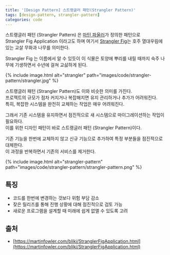 ```yaml
---
title: '[Design Pattern] 스트랭글러 패턴(Strangler Pattern)'
tags: [design-pattern, strangler-pattern]
categories: code
---
```


스트랭글러 패턴 (Strangler Pattern) 은 [마틴 파울러](https://martinfowler.com/bliki/StranglerFigApplication.html)가 정의한 패턴으로   
Strangler Fig Application 이라고도 하며 여기서 [Strangler Fig](https://en.wikipedia.org/wiki/Strangler_fig)는 호주 열대우림에 있는 교살 무화과 나무를 의미한다.  

<!--more-->

Strangler Fig 는 이름에서 알 수 있듯이 이 식물은 토양에 뿌리를 내릴 때까지
숙주 나무에 기생하면서 수년에 걸쳐 교삻하게 된다.  

{% include image.html alt="strangler" path="images/code/strangler-pattern/strangler.jpg" %}

스트랭글러 패턴 (Strangler Pattern)도 이와 비슷한 의미를 가진다.   
프로젝트의 규모가 점차 커지거나 복잡해지면 유지 관리하거나 추가가 어려워진다.  
특히, 복잡한 시스템을 완전히 교체하는 작업은 매우 어려워진다. 

그래서 기존 시스템을 유지하면서 점진적으로 새 시스템으로 마이그레이션하는 작업이 필요하다.   
이를 위한 디자인 패턴이 바로 스트랭글러 패턴 (Strangler Pattern)이다. 

기존 기능을 한번에 교체하지 않고 신규 기능으로 추가하여 특정 부분들을 점진적으로 대체한다.  
이 과정을 반복하면서 기존의 서비스를 제거한다.  

{% include image.html alt="strangler-pattern" path="images/code/strangler-pattern/strangler-pattern.png" %}

## 특징

- 코드를 한번에 변경하는 것보다 위험 부담 감소
- 잦은 릴리즈를 통해 진행 상황에 대해 점진적으로 검토 가능
- 새로운 프로그램을 설계할 때 미래에 쉽게 없앨 수 있도록 고려 


## 출처
- [https://martinfowler.com/bliki/StranglerFigApplication.html](https://martinfowler.com/bliki/StranglerFigApplication.html)